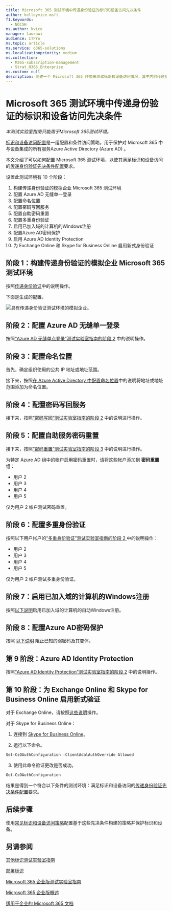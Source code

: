 ```yaml
---
title: Microsoft 365 测试环境中传递身份验证的标识和设备访问先决条件
author: kelleyvice-msft
f1.keywords:
  - NOCSH
ms.author: kvice
manager: laurawi
audience: ITPro
ms.topic: article
ms.service: o365-solutions
ms.localizationpriority: medium
ms.collection:
  - M365-subscription-management
  - Strat_O365_Enterprise
ms.custom: null
description: 创建一个 Microsoft 365 环境来测试标识和设备访问情况，其中内附传递身份验证的先决条件。
---
```


# <a name="identity-and-device-access-prerequisites-for-pass-through-authentication-in-your-microsoft-365-test-environment"></a>Microsoft 365 测试环境中传递身份验证的标识和设备访问先决条件

*本测试实验室指南只能用于Microsoft 365测试环境。*

[标识和设备访问配置](../security/office-365-security/microsoft-365-policies-configurations.md)是一组配置和条件访问策略，用于保护对 Microsoft 365 中与设备集成的所有服务Azure Active Directory (Azure AD) 。

本文介绍了可以如何配置 Microsoft 365 测试环境，以使其满足标识和设备访问的[传递身份验证先决条件配置](../security/office-365-security/identity-access-prerequisites.md#prerequisites)要求。

设置此测试环境有 10 个阶段：

1. 构建传递身份验证的模拟企业 Microsoft 365 测试环境
2. 配置 Azure AD 无缝单一登录
3. 配置命名位置
4. 配置密码写回服务
5. 配置自助密码重置
6. 配置多重身份验证
7. 启用已加入域的计算机的Windows注册
8. 配置Azure AD密码保护 
9. 启用 Azure AD Identity Protection
10. 为 Exchange Online 和 Skype for Business Online 启用新式身份验证

## <a name="phase-1-build-out-your-simulated-enterprise-with-pass-through-authentication-microsoft-365-test-environment"></a>阶段 1：构建传递身份验证的模拟企业 Microsoft 365 测试环境

按照[传递身份验证](pass-through-auth-m365-ent-test-environment.md)中的说明操作。

下面是生成的配置。

![具有传递身份验证测试环境的模拟企业。](../media/pass-through-auth-m365-ent-test-environment/Phase2.png)
 
## <a name="phase-2-configure-azure-ad-seamless-single-sign-on"></a>阶段 2：配置 Azure AD 无缝单一登录

按照[“Azure AD 无缝单点登录”测试实验室指南的阶段 2](single-sign-on-m365-ent-test-environment.md#phase-2-configure-azure-ad-connect-on-app1-for-azure-ad-seamless-sso) 中的说明操作。

## <a name="phase-3-configure-named-locations"></a>阶段 3：配置命名位置

首先，确定组织使用的公共 IP 地址或地址范围。

接下来，按照[在 Azure Active Directory 中配置命名位置](/azure/active-directory/reports-monitoring/quickstart-configure-named-locations)中的说明将地址或地址范围添加为命名位置。 

## <a name="phase-4-configure-password-writeback"></a>阶段 4：配置密码写回服务

接下来，按照[“密码写回”测试实验室指南的阶段 2](password-writeback-m365-ent-test-environment.md#phase-2-enable-password-writeback-for-the-testlab-ad-ds-domain) 中的说明进行操作。

## <a name="phase-5-configure-self-service-password-reset"></a>阶段 5：配置自助服务密码重置

接下来，按照[“密码重置”测试实验室指南的阶段 3](password-reset-m365-ent-test-environment.md#phase-3-configure-and-test-password-reset) 中的说明进行操作。 

为特定 Azure AD 组中的帐户启用密码重置时，请将这些帐户添加到 **密码重置** 组：

- 用户 2
- 用户 3
- 用户 4
- 用户 5

仅为用户 2 帐户测试密码重置。

## <a name="phase-6-configure-multi-factor-authentication"></a>阶段 6：配置多重身份验证

按照以下用户帐户的[“多重身份验证”测试实验室指南的阶段 2 ](multi-factor-authentication-microsoft-365-test-environment.md#phase-2-enable-and-test-multi-factor-authentication-for-the-user-2-account)中的说明操作：

- 用户 2
- 用户 3
- 用户 4
- 用户 5

仅为用户 2 帐户测试多重身份验证。

## <a name="phase-7-enable-automatic-device-registration-of-domain-joined-windows-computers"></a>阶段 7：启用已加入域的计算机的Windows注册 

按照[以下说明](/azure/active-directory/devices/hybrid-azuread-join-plan)启用已加入域的计算机的自动Windows注册。

## <a name="phase-8-configure-azure-ad-password-protection"></a>阶段 8：配置Azure AD密码保护 

按照 [以下说明](/azure/active-directory/authentication/concept-password-ban-bad) 阻止已知的弱密码及其变体。

## <a name="phase-9-enable-azure-ad-identity-protection"></a>第 9 阶段：Azure AD Identity Protection

按照[“Azure AD Identity Protection”测试实验室指南的阶段 2](azure-ad-identity-protection-microsoft-365-test-environment.md#phase-2-use-azure-ad-identity-protection) 中的说明操作。 

## <a name="phase-10-enable-modern-authentication-for-exchange-online-and-skype-for-business-online"></a>第 10 阶段：为 Exchange Online 和 Skype for Business Online 启用新式验证

对于 Exchange Online，请按照[这些说明](/Exchange/clients-and-mobile-in-exchange-online/enable-or-disable-modern-authentication-in-exchange-online#enable-or-disable-modern-authentication-in-exchange-online-for-client-connections-in-outlook-2013-or-later)操作。 

对于 Skype for Business Online：

1. 连接到 [Skype for Business Online](/SkypeForBusiness/set-up-your-computer-for-windows-powershell/set-up-your-computer-for-windows-powershell)。

2. 运行以下命令。

  ```powershell
  Set-CsOAuthConfiguration -ClientAdalAuthOverride Allowed
  ```

3. 使用此命令验证更改是否成功。

  ```powershell
  Get-CsOAuthConfiguration
  ```

结果是得到一个符合以下条件的测试环境：满足标识和设备访问的[传递身份验证先决条件配置](../security/office-365-security/identity-access-prerequisites.md#prerequisites)要求。 

## <a name="next-step"></a>后续步骤

使用[常见标识和设备访问策略](../security/office-365-security/identity-access-policies.md)配置基于这些先决条件构建的策略并保护标识和设备。

## <a name="see-also"></a>另请参阅

[其他标识测试实验室指南](m365-enterprise-test-lab-guides.md#identity)

[部署标识](deploy-identity-solution-overview.md)

[Microsoft 365 企业版测试实验室指南](m365-enterprise-test-lab-guides.md)

[Microsoft 365 企业版概述](microsoft-365-overview.md)

[适用于企业的 Microsoft 365 文档](/microsoft-365-enterprise/)
